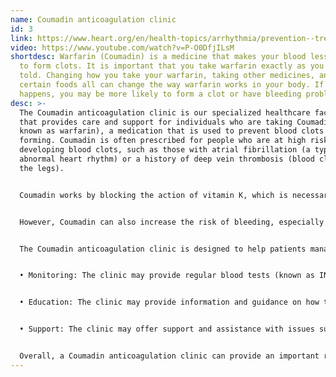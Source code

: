 ```yaml
---
name: Coumadin anticoagulation clinic
id: 3
link: https://www.heart.org/en/health-topics/arrhythmia/prevention--treatment-of-arrhythmia/a-patients-guide-to-taking-warfarin
video: https://www.youtube.com/watch?v=P-O0DfjILsM
shortdesc: Warfarin (Coumadin) is a medicine that makes your blood less likely
  to form clots. It is important that you take warfarin exactly as you have been
  told. Changing how you take your warfarin, taking other medicines, and eating
  certain foods all can change the way warfarin works in your body. If this
  happens, you may be more likely to form a clot or have bleeding problems.
desc: >-
  The Coumadin anticoagulation clinic is our specialized healthcare facility
  that provides care and support for individuals who are taking Coumadin (also
  known as warfarin), a medication that is used to prevent blood clots from
  forming. Coumadin is often prescribed for people who are at high risk of
  developing blood clots, such as those with atrial fibrillation (a type of
  abnormal heart rhythm) or a history of deep vein thrombosis (blood clots in
  the legs).


  Coumadin works by blocking the action of vitamin K, which is necessary for the production of certain blood clotting factors. By reducing the production of these clotting factors, Coumadin helps to prevent the formation of blood clots, which can reduce the risk of serious complications such as stroke or pulmonary embolism (blood clots in the lungs).


  However, Coumadin can also increase the risk of bleeding, especially if the dosage is not carefully monitored. This is because Coumadin can interfere with the normal blood clotting process, making it more difficult for the body to stop bleeding when an injury occurs.


  The Coumadin anticoagulation clinic is designed to help patients manage their Coumadin therapy and reduce the risk of bleeding or other complications. The clinic may offer a variety of services, such as:


  • Monitoring: The clinic may provide regular blood tests (known as INR tests) to measure the patient's blood clotting time, and adjust the dosage of Coumadin accordingly.


  • Education: The clinic may provide information and guidance on how to manage Coumadin therapy, including tips on diet, medication interactions, and other important considerations.


  • Support: The clinic may offer support and assistance with issues such as scheduling appointments, filling prescriptions, and coordinating care with other healthcare providers.


  Overall, a Coumadin anticoagulation clinic can provide an important resource for individuals who are taking Coumadin, helping to ensure that their therapy is effective and safe.
---
```

